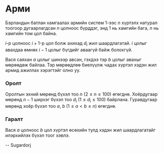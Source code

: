Арми
====
Бэрландын батлан хамгаалах армийн систем $1$-ээс $n$ хүртэлх натурал тоогоор
дугаарлагдсан $n$ цолноос бүрддэг, энд $1$ нь хамгийн бага, $n$ нь хамгийн том
цол байна.

$i$-р цолноос $i+1$-р цол болж ахихад $d_i$ жил шаардлагатай. $i$ цолыг авахдаа
өмнөх $i-1$ цолыг бүгдийг аваагүй байж болохгүй.

Вася саяхан $a$ цолыг шинээр авсан, гэхдээ тэр $b$ цолыг авахыг мөрөөдөж байлаа.
Тэр мөрөөдлөө биелүүлж чадах хүртэл хэдэн жил армид ажиллах хэрэгтэйг олно уу.


### Оролт
Оролтын эхний мөрөнд бүхэл тоо $n$ ($2 ≤ n ≤ 100$) өгөгднө. Хоёрдугаар мөрөнд
$n-1$ ширхэг бүхэл тоо $d_i$ ($1 ≤ d_i ≤ 100$) байрлана. Гуравдугаар мөрөнд хоёр
бүхэл тоо $a$, $b$ ($1 ≤ a < b ≤n$) өгөгднө.


### Гаралт
Вася $a$ цолноос $b$ цол хүртэл өсөхийн тулд хэдэн жил шаардлагатайг илэрхийлэх
бүхэл тоог хэвлэ.

-- Sugardorj
